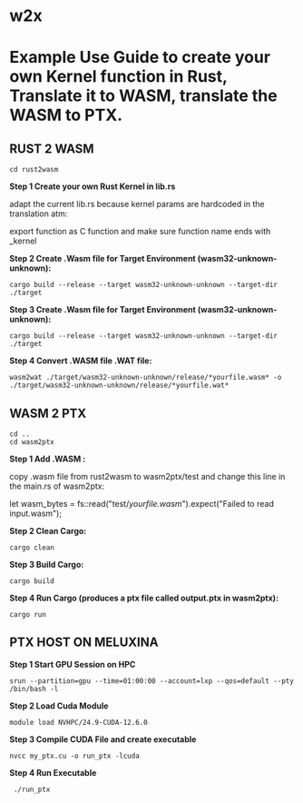 # w2x

# Example Use Guide to create your own Kernel function in Rust, Translate it to WASM, translate the WASM to PTX.


## RUST 2 WASM

`cd rust2wasm`

**Step 1  Create your own Rust Kernel in lib.rs**

adapt the current lib.rs because kernel params are hardcoded in the translation atm:

export function as C function and make sure function name ends with _kernel

**Step 2  Create .Wasm file for Target Environment (wasm32-unknown-unknown):**

`cargo build --release --target wasm32-unknown-unknown --target-dir ./target`

**Step 3  Create .Wasm file for Target Environment (wasm32-unknown-unknown):**

`cargo build --release --target wasm32-unknown-unknown --target-dir ./target`

**Step 4  Convert .WASM file .WAT file:**          

`wasm2wat ./target/wasm32-unknown-unknown/release/*yourfile.wasm* -o ./target/wasm32-unknown-unknown/release/*yourfile.wat*`


## WASM 2 PTX

```
cd ..
cd wasm2ptx
```

**Step 1  Add .WASM :**

copy .wasm file from rust2wasm to wasm2ptx/test and change this line in the main.rs of wasm2ptx:

let wasm_bytes = fs::read("test/*yourfile.wasm*").expect("Failed to read input.wasm");

**Step 2  Clean Cargo:**

`cargo clean`

**Step 3  Build Cargo:**  

`cargo build`

**Step 4  Run Cargo (produces a ptx file called output.ptx in wasm2ptx):**     

`cargo run`


## PTX HOST ON MELUXINA

**Step 1  Start GPU Session on HPC**

`srun --partition=gpu --time=01:00:00 --account=lxp --qos=default --pty /bin/bash -l`

**Step 2 Load Cuda Module**

`module load NVHPC/24.9-CUDA-12.6.0`

**Step 3 Compile CUDA File and create executable**

`nvcc my_ptx.cu -o run_ptx -lcuda`

**Step 4 Run Executable**

` ./run_ptx`